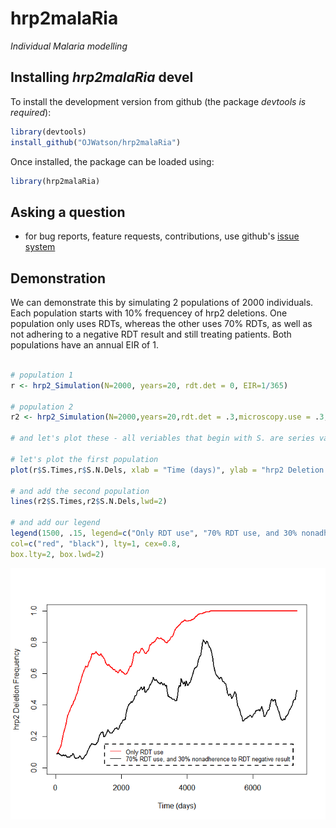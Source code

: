 # hrp2malaRia

*Individual Malaria modelling*

Installing *hrp2malaRia* devel
-------------
To install the development version from github (the package *devtools is required*):

```r
library(devtools)
install_github("OJWatson/hrp2malaRia")
```

Once installed, the package can be loaded using:

```r
library(hrp2malaRia)
```

Asking a question
------------------
- for bug reports, feature requests, contributions, use github's [issue system](https://github.com/OJWatson/hrp2_malaRia/issues)

## Demonstration

We can demonstrate this by simulating 2 populations of 2000 individuals. Each 
population starts with 10% frequencey of hrp2 deletions. One population only
uses RDTs, whereas the other uses 70% RDTs, as well as not adhering to a
negative RDT result and still treating patients. Both populations have an 
annual EIR of 1. 

```r

# population 1
r <- hrp2_Simulation(N=2000, years=20, rdt.det = 0, EIR=1/365)

# population 2
r2 <- hrp2_Simulation(N=2000,years=20,rdt.det = .3,microscopy.use = .3, EIR = 1/365)

# and let's plot these - all veriables that begin with S. are series variables collected over time. 

# let's plot the first population
plot(r$S.Times,r$S.N.Dels, xlab = "Time (days)", ylab = "hrp2 Deletion Frequency", ylim=c(0,1), col="red", type="l", lwd=2)

# and add the second population
lines(r2$S.Times,r2$S.N.Dels,lwd=2)

# and add our legend
legend(1500, .15, legend=c("Only RDT use", "70% RDT use, and 30% nonadherence to RDT negative result"),
col=c("red", "black"), lty=1, cex=0.8,
box.lty=2, box.lwd=2)
```
![](tools/demo.png)